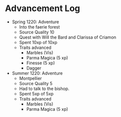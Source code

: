 # Advancement Log
+ Spring 1220: Adventure
    + Into the faerie forest
    + Source Quality 10
    + Quest with Will the Bard and Clarissa of Criamon
    + Spent 10xp of 10xp
    + Traits advanced
        + Marbles (Vis)
        + Parma Magica (5 xp)
        + Finesse (5 xp)
        + Dagger
+ Summer 1220: Adventure
    + Montpellier
    + Source Quality 5
    + Had to talk to the bishop.
    + Spent 5xp of 5xp
    + Traits advanced
        + Marbles (Vis)
        + Parma Magica (5 xp)
